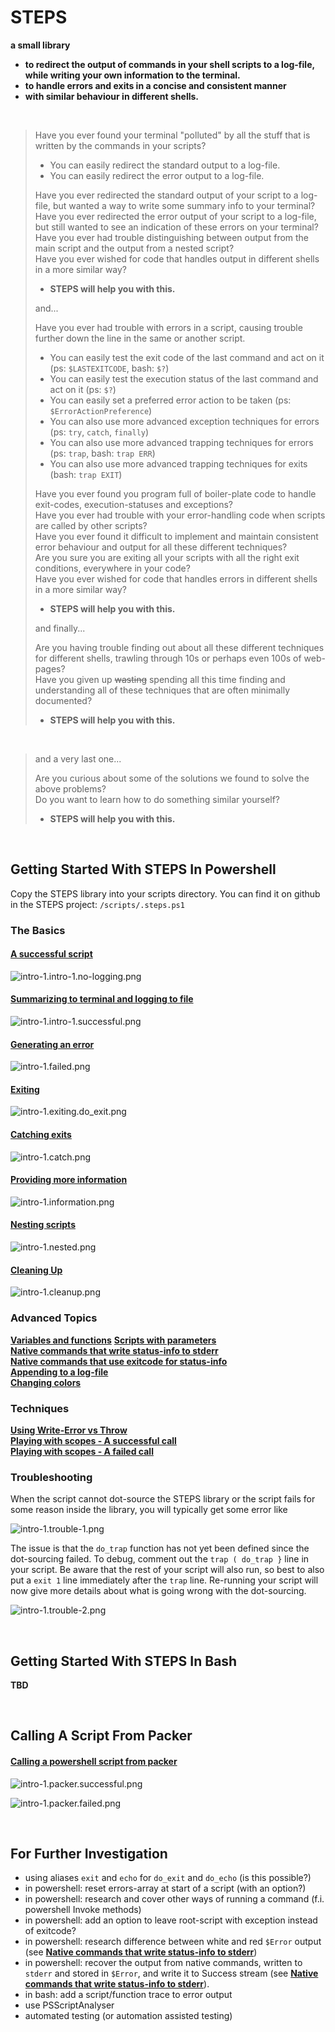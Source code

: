 # STEPS

**a small library** 

- **to redirect the output of commands in your shell scripts to a log-file, while writing your own information to the terminal.**
- **to handle errors and exits in a concise and consistent manner**
- **with similar behaviour in different shells.**


<br/>

> Have you ever found your terminal "polluted" by all the stuff that is written by the commands in your scripts?
>
> - You can easily redirect the standard output to a log-file.
> - You can easily redirect the error output to a log-file.
>
>
> Have you ever redirected the standard output of your script to a log-file, but wanted a way to write some summary info to your terminal?  
> Have you ever redirected the error output of your script to a log-file, but still wanted to see an indication of these errors on your terminal?  
> Have you ever had trouble distinguishing between output from the main script and the output from a nested script?  
> Have you ever wished for code that handles output in different shells in a more similar way?
>
>- **STEPS will help you with this.**
>
>
> and...
> 
> Have you ever had trouble with errors in a script, causing trouble further down the line in the same or another script.
>
> - You can easily test the exit code of the last command and act on it (ps: `$LASTEXITCODE`, bash: `$?`)
> - You can easily test the execution status of the last command and act on it (ps: `$?`)
> - You can easily set a preferred error action to be taken (ps: `$ErrorActionPreference`)
> - You can also use more advanced exception techniques for errors (ps: `try`, `catch`, `finally`)
> - You can also use more advanced trapping techniques for errors (ps: `trap`, bash: `trap ERR`)
> - You can also use more advanced trapping techniques for exits (bash: `trap EXIT`)
>
>
> Have you ever found you program full of boiler-plate code to handle exit-codes, execution-statuses and exceptions?  
> Have you ever had trouble with your error-handling code when scripts are called by other scripts?  
> Have you ever found it difficult to implement and maintain consistent error behaviour and output for all these different techniques?  
> Are you sure you are exiting all your scripts with all the right exit conditions, everywhere in your code?  
> Have you ever wished for code that handles errors in different shells in a more similar way?
>
> - **STEPS will help you with this.**
>
>
> and finally...
> 
> Are you having trouble finding out about all these different techniques for different shells, trawling through 10s or perhaps even 100s of web-pages?  
> Have you given up <del>wasting</del> spending all this time finding and understanding all of these techniques that are often minimally documented?
>
> - **STEPS will help you with this.**
>
>

<br/>

> and a very last one...
>
> Are you curious about some of the solutions we found to solve the above problems?  
> Do you want to learn how to do something similar yourself?
>
> - **STEPS will help you with this.**



<br/>

## Getting Started With STEPS In Powershell

Copy the STEPS library into your scripts directory.  You can find it on github in the STEPS project: `/scripts/.steps.ps1`

### The Basics

#### [A successful script](./docs/powershell/a-successful-script.md)

![intro-1.intro-1.no-logging.png](./docs/powershell/screenshots/intro-1.no-logging.png)

#### [Summarizing to terminal and logging to file](./docs/powershell/summarizing-to-terminal-and-logging-to-file.md)

![intro-1.intro-1.successful.png](./docs/powershell/screenshots/intro-1.successful.png)

#### [Generating an error](./docs/powershell/generating-an-error.md)

![intro-1.failed.png](./docs/powershell/screenshots/intro-1.failed.png)

#### [Exiting](./docs/powershell/exiting.md)

![intro-1.exiting.do_exit.png](./docs/powershell/screenshots/intro-1.exiting.do_exit.png)

#### [Catching exits](./docs/powershell/catching-exits.md)

![intro-1.catch.png](./docs/powershell/screenshots/intro-1.catch.png)

#### [Providing more information](./docs/powershell/providing-more-information.md)

![intro-1.information.png](./docs/powershell/screenshots/intro-1.information.png)

#### [Nesting scripts](./docs/powershell/nesting-scripts.md)

![intro-1.nested.png](./docs/powershell/screenshots/intro-1.nested.png)

#### [Cleaning Up](./docs/powershell/cleaning-up.md)

![intro-1.cleanup.png](./docs/powershell/screenshots/intro-1.cleanup.png)

### Advanced Topics

[**Variables and functions**](./docs/powershell/variables-and-functions.md)
[**Scripts with parameters**](./docs/powershell/scripts-with-parameters.md)  
[**Native commands that write status-info to stderr**](./docs/powershell/native-commands-that-write-status-info-to-stderr.md)  
[**Native commands that use exitcode for status-info**](./docs/powershell/native-commands-that-use-exitcode-for-status-info.md)  
[**Appending to a log-file**](./docs/powershell/appending-to-a-log-file.md)  
[**Changing colors**](./docs/powershell/changing-colors.md)

### Techniques

[**Using Write-Error vs Throw**](./docs/powershell/using-write-error-vs-throw.md)  
[**Playing with scopes - A successful call**](./docs/powershell/playing-with-scopes_a-successful-call.md)  
[**Playing with scopes - A failed call**](./docs/powershell/playing-with-scopes_a-failed-call.md)

### Troubleshooting

When the script cannot dot-source the STEPS library or the script fails for some reason inside the library, you will typically get some error like

![intro-1.trouble-1.png](./docs/powershell/screenshots/intro-1.trouble-1.png)

The issue is that the `do_trap` function has not yet been defined since the dot-sourcing failed.
To debug, comment out the `trap ( do_trap }` line in your script.  Be aware that the rest of your script will also run, so best to also put a `exit 1` line immediately after the `trap` line.  Re-running your script will now give more details about what is going wrong with the dot-sourcing.

![intro-1.trouble-2.png](./docs/powershell/screenshots/intro-1.trouble-2.png)



<br/>

## Getting Started With STEPS In Bash

**TBD**



<br/>

## Calling A Script From Packer

#### [Calling a powershell script from packer](./docs/powershell/calling-a-script-from-packer.md)

![intro-1.packer.successful.png](./docs/powershell/screenshots/intro-1.packer.successful.png)

![intro-1.packer.failed.png](./docs/powershell/screenshots/intro-1.packer.failed.png)



<br>

## For Further Investigation

- using aliases `exit` and `echo` for `do_exit` and `do_echo` (is this possible?)
- in powershell: reset errors-array at start of a script (with an option?)
- in powershell: research and cover other ways of running a command (f.i. powershell Invoke methods)
- in powershell: add an option to leave root-script with exception instead of exitcode?
- in powershell: research difference between white and red `$Error` output (see [**Native commands that write status-info to stderr**](./docs/powershell/native-commands-that-write-status-info-to-stderr.md))
- in powershell: recover the output from native commands, written to `stderr` and stored in `$Error`, and write it to Success stream (see [**Native commands that write status-info to stderr**](./docs/powershell/native-commands-that-write-status-info-to-stderr.md)).
- in bash: add a script/function trace to error output
- use PSScriptAnalyser
- automated testing (or automation assisted testing)

